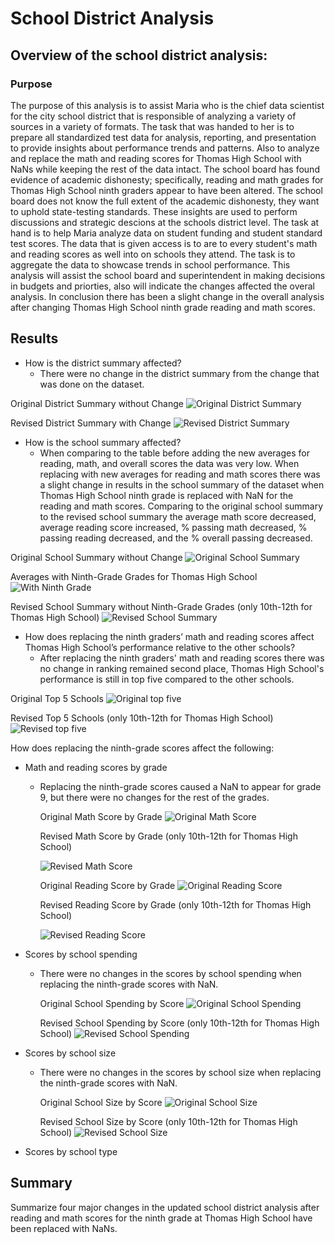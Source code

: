 # School District Analysis
## Overview of the school district analysis: 
### Purpose
The purpose of this analysis is to assist Maria who is the chief data scientist for the city school district that is responsible of analyzing a variety of sources in a variety of formats. The task that was handed to her is to prepare all standardized test data for analysis, reporting, and presentation to provide insights about performance trends and patterns. Also to analyze and replace the math and reading scores for Thomas High School with NaNs while keeping the rest of the data intact. The school board has found evidence of academic dishonesty; specifically, reading and math grades for Thomas High School ninth graders appear to have been altered. The school board does not know the full extent of the academic dishonesty, they want to uphold state-testing standards. These insights are used to perform discussions and strategic descions at the schools district level. The task at hand is to help Maria analyze data on student funding and student standard test scores. The data that is given access is to are to every student's math and reading scores as well into on schools they attend. The task is to aggregate the data to showcase trends in school performance. This analysis will assist the school board and superintendent in making decisions in budgets and priorties, also will indicate the changes affected the overal analysis. In conclusion there has been a slight change in the overall analysis after changing Thomas High School ninth grade reading and math scores. 


## Results

- How is the district summary affected?
  - There were no change in the district summary from the change that was done on the dataset.
  
Original District Summary without Change
![Original District Summary](Images/district_summary_df_original.png)

Revised District Summary with Change
![Revised District Summary](Images/district_summary_df_replaced.png)


- How is the school summary affected?
  - When comparing to the table before adding the new averages for reading, math, and overall scores the data was very low. When replacing with new averages for reading and math      scores there was a slight change in results in the school summary of the dataset when Thomas High School ninth grade is replaced with NaN for the reading and math       scores. Comparing to the original school summary to the revised school summary the average math score decreased, average reading score increased, % passing       math decreased, % passing reading decreased, and the % overall passing decreased.
  
Original School Summary without Change
![Original School Summary](Images/school_summary_df_original.png)

Averages with Ninth-Grade Grades for Thomas High School
![With Ninth Grade](Images/before_replacing_with_new_avg.png)
 
Revised School Summary without Ninth-Grade Grades (only 10th-12th for Thomas High School)
![Revised School Summary](Images/school_summary_df_replaced.png)
 
 
- How does replacing the ninth graders’ math and reading scores affect Thomas High School’s performance relative to the other schools?
  - After replacing the ninth graders' math and reading scores there was no change in ranking remained second place, Thomas High School's performance is still in top five compared to     the other schools.
  
Original Top 5 Schools
![Original top five](Images/top5_original.png)

Revised Top 5 Schools (only 10th-12th for Thomas High School)
![Revised top five](Images/top5_revised.png)

  
How does replacing the ninth-grade scores affect the following:
 - Math and reading scores by grade
   - Replacing the ninth-grade scores caused a NaN to appear for grade 9, but there were no changes for the rest of the grades.
      
     Original Math Score by Grade
     ![Original Math Score](Images/math_scores_bygrade_original.png)
      
     Revised Math Score by Grade (only 10th-12th for Thomas High School)
     
     ![Revised Math Score](Images/math_scores_bygrade_revised.png)
     
     Original Reading Score by Grade
     ![Original Reading Score](Images/reading_score_bygrade_original.png)
     
     Revised Reading Score by Grade (only 10th-12th for Thomas High School)
     
     ![Revised Reading Score](Images/reading_score_bygrade_revised.png)
      
     
 - Scores by school spending
   - There were no changes in the scores by school spending when replacing the ninth-grade scores with NaN.
   
     Original School Spending by Score
     ![Original School Spending](Images/school_spending_original.png)
     
     Revised School Spending by Score (only 10th-12th for Thomas High School)
     ![Revised School Spending](Images/school_spending_revised.png)
     
     
 - Scores by school size
   - There were no changes in the scores by school size when replacing the ninth-grade scores with NaN.
   
      Original School Size by Score
      ![Original School Size](Images/school_size_original.png)
     
      Revised School Size by Score (only 10th-12th for Thomas High School)
      ![Revised School Size](Images/school_size_revised.png)
      
      
      
 - Scores by school type


## Summary
Summarize four major changes in the updated school district analysis after reading and math scores for the ninth grade at Thomas High School have been replaced with NaNs.
